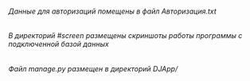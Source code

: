 ###### Данные для авторизаций помещены в файл Авторизация.txt
###### В директорий #screen размещены скриншоты работы программы с подключенной базой данных
###### Файл manage.py размещен в директорий DJApp/
